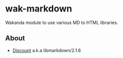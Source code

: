 wak-markdown
============

Wakanda module to use various MD to HTML libraries.

About
-----
* [Discount](http://www.pell.portland.or.us/~orc/Code/markdown/) a.k.a libmarkdown/2.1.6

